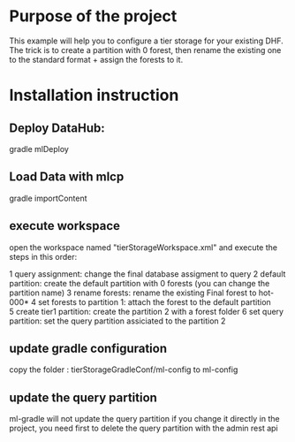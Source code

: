 # Purpose of the project

This example will help you to configure a tier storage for your existing DHF. 
The trick is to create a partition with 0 forest, then rename the existing one to the standard format + assign the forests to it.

# Installation instruction 

## Deploy DataHub:
gradle mlDeploy

## Load Data with mlcp
gradle importContent

## execute workspace 
open the workspace named "tierStorageWorkspace.xml" and execute the steps in this order:

1 query assignment: change the final database assigment to query
2 default partition: create the default partition with 0 forests (you can change the partition name)
3 rename forests: rename the existing Final forest to hot-000*
4 set forests to partition 1: attach the forest to the default partition  
5 create tier1 partition: create the partition 2 with a forest folder
6 set query partition: set the query partition assiciated to the partition 2

## update gradle configuration
copy the folder : tierStorageGradleConf/ml-config to ml-config

## update the query partition
ml-gradle will not update the query partition if you change it directly in the project, you need first to delete the query partition with the admin rest api
